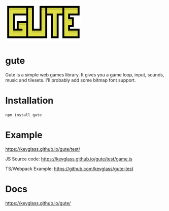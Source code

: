 ![logo](docs/test/logo.png)

# gute

Gute is a simple web games library. It gives you a game loop, input, sounds, music and tilesets. I'll probably add some bitmap font support. 


# Installation

```npm install gute```

# Example

https://kevglass.github.io/gute/test/

JS Source code: https://kevglass.github.io/gute/test/game.js

TS/Webpack Example: https://github.com/kevglass/gute-test

# Docs

https://kevglass.github.io/gute/


